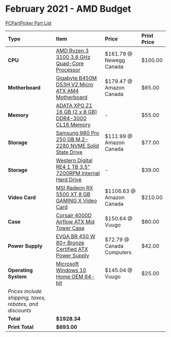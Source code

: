 # February 2021 - AMD Budget

[PCPartPicker Part List](https://ca.pcpartpicker.com/list/fnddGL)

| Type                                                     | Item                                                                                                                                                                    | Price                     | Print Price |
| :------------------------------------------------------- | :---------------------------------------------------------------------------------------------------------------------------------------------------------------------- | :------------------------ | :---------- |
| **CPU**                                                  | [AMD Ryzen 3 3100 3.6 GHz Quad-Core Processor](https://ca.pcpartpicker.com/product/ndwkcf/amd-ryzen-3-3100-36-ghz-quad-core-processor-100-100000284box)                 | $161.78 @ Newegg Canada   | $100.00     |
| **Motherboard**                                          | [Gigabyte B450M DS3H V2 Micro ATX AM4 Motherboard](https://ca.pcpartpicker.com/product/wbBhP6/gigabyte-b450m-ds3h-v2-micro-atx-am4-motherboard-b450m-ds3h-v2)           | $179.47 @ Amazon Canada   | $65.00      |
| **Memory**                                               | [ADATA XPG Z1 16 GB (2 x 8 GB) DDR4-3000 CL16 Memory](https://ca.pcpartpicker.com/product/6JRzK8/adata-xpg-z1-16gb-2-x-8gb-ddr4-3000-memory-ax4u300038g16-drz)          | -                         | $55.00      |
| **Storage**                                              | [Samsung 980 Pro 250 GB M.2-2280 NVME Solid State Drive](https://ca.pcpartpicker.com/product/MBVG3C/samsung-980-pro-250-gb-m2-2280-nvme-solid-state-drive-mz-v8p250bam) | $111.99 @ Amazon Canada   | $77.00      |
| **Storage**                                              | [Western Digital RE4 1 TB 3.5" 7200RPM Internal Hard Drive](https://ca.pcpartpicker.com/product/KzTmP6/western-digital-internal-hard-drive-wd1003fbyx)                  | -                         | $39.00      |
| **Video Card**                                           | [MSI Radeon RX 5500 XT 8 GB GAMING X Video Card](https://ca.pcpartpicker.com/product/DCDkcf/msi-radeon-rx-5500-xt-8-gb-gaming-x-video-card-rx-5500-xt-gaming-x-8g)      | $1106.63 @ Amazon Canada  | $210.00     |
| **Case**                                                 | [Corsair 4000D Airflow ATX Mid Tower Case](https://ca.pcpartpicker.com/product/bCYQzy/corsair-4000d-airflow-atx-mid-tower-case-cc-9011200-ww)                           | $150.64 @ Vuugo           | $80.00      |
| **Power Supply**                                         | [EVGA BR 450 W 80+ Bronze Certified ATX Power Supply](https://ca.pcpartpicker.com/product/xDMwrH/evga-br-450w-80-bronze-certified-atx-power-supply-100-br-0450-k1)      | $72.79 @ Canada Computers | $42.00      |
| **Operating System**                                     | [Microsoft Windows 10 Home OEM 64-bit](https://ca.pcpartpicker.com/product/wtgPxr/microsoft-os-kw900140)                                                                | $145.04 @ Vuugo           | $25.00      |
| _Prices include shipping, taxes, rebates, and discounts_ |
| **Total**                                                | **$1928.34**                                                                                                                                                            |
| **Print Total**                                          | **$693.00**                                                                                                                                                             |
